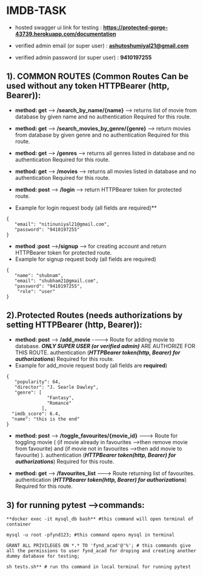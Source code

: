 # IMDB-TASK

* hosted swagger ui link for testing : **https://protected-gorge-43739.herokuapp.com/documentation**

* verified admin email (or super user) : **ashutoshumiyal21@gmail.com**

* verified admin password (or super user) : **9410197255**


## 1). COMMON ROUTES (Common Routes Can be used without any token HTTPBearer (http, Bearer)):

* **method:  get** --> **/search_by_name/{name}** --> returns list of movie from database by given name and no authentication Required for this route.

* **method:  get** --> **/search_movies_by_genre/{genre}** --> return movies from database by given genre and no authentication Required for this route.

* **method:  get** --> **/genres** --> returns all genres listed in database and no authentication Required for this route.
    
* **method: get** --> **/movies** --> returns all movies listed in database and no authentication Required for this route.
    
* **method: post** --> **/login** --> return HTTPBearer token for protected route. 
* Example for login request body (all fields are required)**
```
{
   "email": "nitinuniyal21@gmail.com",
   "password": "9410197255"
}
```
                                                      
* **method :post** -->**/signup** --> for creating account and return  HTTPBearer token for protected route.
* Example for signup request body (all fields are required)
```
{
   "name": "shubnam",
   "email": "shubham21@gmail.com",
   "password": "9410197255",
    "role": "user"
}
```
                   
    

## 2).Protected Routes (needs authorizations by setting HTTPBearer (http, Bearer)):

* **method: post** --> **/add_movie** ----> Route for adding movie to database. ***ONLY SUPER USER (or verified admin)*** ARE AUTHORIZE FOR THIS ROUTE. authentication (***HTTPBearer token(http, Bearer) for authorizations***) Required for this route.
* Example for add_movie request body (all fields are **required**) 
```
{
   "popularity": 64,
   "director": "J. Searle Dawley",
   "genre": [
               "Fantasy",
               "Romance"
             ],
  "imdb_score": 6.4,
  "name": "this is the end"
}
```
                                    
    
* **method: post** --> **/toggle_favourites/{movie_id}** ---> Route for toggling movie ( (if movie already in favourites -->then remove movie from favourite) and (if movie not in favourites -->then add movie to favourite) ). authentication (***HTTPBearer token(http, Bearer) for authorizations***) Required for this route.
     
* **method: get** --> **/favourites_list** ---> Route returning list of favourites. authentication (***HTTPBearer token(http, Bearer) for authorizations***) Required for this route.
    
    
    
    
## 3) for running pytest -->commands:
```
**docker exec -it mysql_db bash** #this command will open terminal of container 
```
```
mysql -u root -pfynd123; #this command opens mysql in terminal
```
```
GRANT ALL PRIVILEGES ON *.* TO 'fynd_acad'@'%'; # this commands give all the permissions to user fynd_acad for droping and creating another dummy database for testing;
```
```
sh tests.sh** # run ths command in local terminal for running pytest
```
    
    
    
    
    
 
    
    
    
    
    
    
